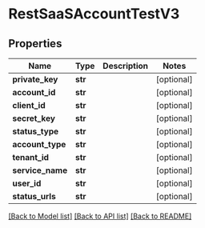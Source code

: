 # RestSaaSAccountTestV3

## Properties
Name | Type | Description | Notes
------------ | ------------- | ------------- | -------------
**private_key** | **str** |  | [optional] 
**account_id** | **str** |  | [optional] 
**client_id** | **str** |  | [optional] 
**secret_key** | **str** |  | [optional] 
**status_type** | **str** |  | [optional] 
**account_type** | **str** |  | [optional] 
**tenant_id** | **str** |  | [optional] 
**service_name** | **str** |  | [optional] 
**user_id** | **str** |  | [optional] 
**status_urls** | **str** |  | [optional] 

[[Back to Model list]](../README.md#documentation-for-models) [[Back to API list]](../README.md#documentation-for-api-endpoints) [[Back to README]](../README.md)


